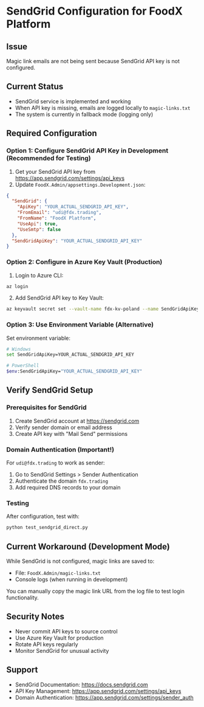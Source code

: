 # SendGrid Configuration for FoodX Platform

## Issue
Magic link emails are not being sent because SendGrid API key is not configured.

## Current Status
- SendGrid service is implemented and working
- When API key is missing, emails are logged locally to `magic-links.txt`
- The system is currently in fallback mode (logging only)

## Required Configuration

### Option 1: Configure SendGrid API Key in Development (Recommended for Testing)

1. Get your SendGrid API key from https://app.sendgrid.com/settings/api_keys
2. Update `FoodX.Admin/appsettings.Development.json`:
```json
{
  "SendGrid": {
    "ApiKey": "YOUR_ACTUAL_SENDGRID_API_KEY",
    "FromEmail": "udi@fdx.trading",
    "FromName": "FoodX Platform",
    "UseApi": true,
    "UseSmtp": false
  },
  "SendGridApiKey": "YOUR_ACTUAL_SENDGRID_API_KEY"
}
```

### Option 2: Configure in Azure Key Vault (Production)

1. Login to Azure CLI:
```bash
az login
```

2. Add SendGrid API key to Key Vault:
```bash
az keyvault secret set --vault-name fdx-kv-poland --name SendGridApiKey --value "YOUR_ACTUAL_SENDGRID_API_KEY"
```

### Option 3: Use Environment Variable (Alternative)

Set environment variable:
```bash
# Windows
set SendGridApiKey=YOUR_ACTUAL_SENDGRID_API_KEY

# PowerShell
$env:SendGridApiKey="YOUR_ACTUAL_SENDGRID_API_KEY"
```

## Verify SendGrid Setup

### Prerequisites for SendGrid
1. Create SendGrid account at https://sendgrid.com
2. Verify sender domain or email address
3. Create API key with "Mail Send" permissions

### Domain Authentication (Important!)
For `udi@fdx.trading` to work as sender:
1. Go to SendGrid Settings > Sender Authentication
2. Authenticate the domain `fdx.trading`
3. Add required DNS records to your domain

### Testing
After configuration, test with:
```bash
python test_sendgrid_direct.py
```

## Current Workaround (Development Mode)

While SendGrid is not configured, magic links are saved to:
- File: `FoodX.Admin/magic-links.txt`
- Console logs (when running in development)

You can manually copy the magic link URL from the log file to test login functionality.

## Security Notes
- Never commit API keys to source control
- Use Azure Key Vault for production
- Rotate API keys regularly
- Monitor SendGrid for unusual activity

## Support
- SendGrid Documentation: https://docs.sendgrid.com
- API Key Management: https://app.sendgrid.com/settings/api_keys
- Domain Authentication: https://app.sendgrid.com/settings/sender_auth